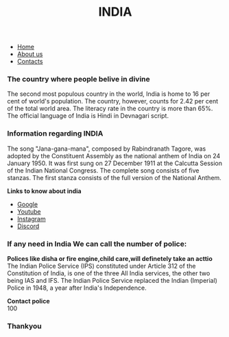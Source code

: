 <!DOCTYPE html>
<html lang="en">
<head>
    <meta charset="UTF-8">
    <meta name="viewport" content="width=device-width, initial-scale=1.0">
    <title>Assignment 9</title>
</head>
<body>
    <header><h1>INDIA</h1></header>
   <div><nav>
        <ul>
            <li><a href="#home">Home</a></li>
            <li><a href="#about">About us</a></li>
            <li><a href="#contacts">Contacts</a></li>
        </ul>
    </nav></div>
    <div>
        <section id="home">
            <h3>The country where people belive in divine</h3>
            <p>The second most populous country in the world, India is home to 16 per cent of world's population. The country, however, counts for 2.42 per cent of the total world area. The literacy rate in the country is more than 65%. The official language of India is Hindi in Devnagari script.</p>
        </section>
    </div>
    <section id="about">
    <div>
        <h3>Information regarding INDIA</h3>
        <article>The song "Jana-gana-mana", composed by Rabindranath Tagore, was adopted by the Constituent Assembly as the national anthem of India on 24 January 1950. It was first sung on 27 December 1911 at the Calcutta Session of the Indian National Congress. The complete song consists of five stanzas. The first stanza consists of the full version of the National Anthem.</article>
    </div>
    <aside>
        <p><b>Links to know about india</b></p>
           <ul>
            <li><a href="https://www.google.co.in/">Google</a></li>
            <li><a href="https://www.youtube.com/">Youtube</a></li>
            <li><a href="https://www.instagram.com/">Instagram</a></li>
            <li><a href="https://discord.gg/B4XMvCFYRd">Discord</a></li></ul> 
    </aside>
    </section>
    <footer id="contacts">
        <h3>If any need in India We can call the number of police:</h3>
        <p><b>
            Polices like disha or fire engine,child care,will definetely take an acttio</b><br>
           The Indian Police Service (IPS) constituted under Article 312 of the Constitution of India, is one of the three All India services, the other two being IAS and IFS. The Indian Police Service replaced the Indian (Imperial) Police in 1948, a year after India's Independence.</p>
            <b>Contact police</b><br>
            100<br>
        <h3>Thankyou </h3>
    </footer>
</body>
</html>
